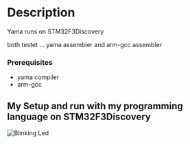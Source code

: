 # Description
Yama runs on STM32F3Discovery

both testet ... yama assembler and arm-gcc assembler

### Prerequisites

* yama compiler
* arm-gcc

## My Setup and run with my programming language on STM32F3Discovery
![Blinking Led](https://yama.versalitic.com/blinkledStm32F3.jpg)